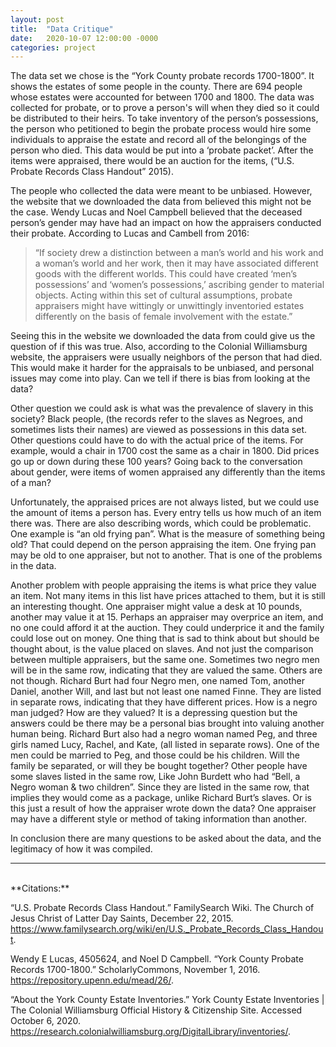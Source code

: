 ```yaml
---
layout: post
title:  "Data Critique"
date:   2020-10-07 12:00:00 -0000
categories: project
---
```


The data set we chose is the “York County probate records 1700-1800”. It shows the estates of some people in the county. There are 694 people whose estates were accounted for between 1700 and 1800. The data was collected for probate, or to prove a person's will when they died so it could be distributed to their heirs. To take inventory of the person’s possessions, the person who petitioned to begin the probate process would hire some individuals to appraise the estate and record all of the belongings of the person who died. This data would be put into a ‘probate packet’. After the items were appraised, there would be an auction for the items, (“U.S. Probate Records Class Handout” 2015).

The people who collected the data were meant to be unbiased. However, the website that we downloaded the data from believed this might not be the case. Wendy Lucas and Noel Campbell believed that the deceased person’s gender may have had an impact on how the appraisers conducted their probate. According to Lucas and Cambell from 2016:

> “If society drew a distinction between a man’s world and his work and a woman’s world and her work, then it may have associated different goods with the different worlds. This could have created ‘men’s possessions’ and ‘women’s possessions,’ ascribing gender to material objects. Acting within this set of cultural assumptions, probate appraisers might have wittingly or unwittingly inventoried estates differently on the basis of female involvement with the estate.”

Seeing this in the website we downloaded the data from could give us the question of if this was true. Also, according to the Colonial Williamsburg website, the appraisers were usually neighbors of the person that had died. This would make it harder for the appraisals to be unbiased, and personal issues may come into play. Can we tell if there is bias from looking at the data?

Other question we could ask is what was the prevalence of slavery in this society? Black people, (the records refer to the slaves as Negroes, and sometimes lists their names) are viewed as possessions in this data set. Other questions could have to do with the actual price of the items. For example, would a chair in 1700 cost the same as a chair in 1800. Did prices go up or down during these 100 years? Going back to the conversation about gender, were items of women appraised any differently than the items of a man?

Unfortunately, the appraised prices are not always listed, but we could use the amount of items a person has. Every entry tells us how much of an item there was. There are also describing words, which could be problematic. One example is “an old frying pan”. What is the measure of something being old? That could depend on the person appraising the item. One frying pan may be old to one appraiser, but not to another. That is one of the problems in the data.

Another problem with people appraising the items is what price they value an item. Not many items in this list have prices attached to them, but it is still an interesting thought. One appraiser might value a desk at 10 pounds, another may value it at 15. Perhaps an appraiser may overprice an item, and no one could afford it at the auction. They could underprice it and the family could lose out on money. One thing that is sad to think about but should be thought about, is the value placed on slaves. And not just the comparison between multiple appraisers, but the same one. Sometimes two negro men will be in the same row, indicating that they are valued the same. Others are not though. Richard Burt had four Negro men, one named Tom, another Daniel, another Will, and last but not least one named Finne. They are listed in separate rows, indicating that they have different prices. How is a negro man judged? How are they valued? It is a depressing question but the answers could be there may be a personal bias brought into valuing another human being. Richard Burt also had a negro woman named Peg, and three girls named Lucy, Rachel, and Kate, (all listed in separate rows). One of the men could be married to Peg, and those could be his children. Will the family be separated, or will they be bought together? Other people have some slaves listed in the same row, Like John Burdett who had “Bell, a Negro woman & two children”. Since they are listed in the same row, that implies they would come as a package, unlike Richard Burt’s slaves. Or is this just a result of how the appraiser wrote down the data? One appraiser may have a different style or method of taking information than another.

In conclusion there are many questions to be asked about the data, and the legitimacy of how it was compiled.<br>

-----
<br>
**Citations:**

 “U.S. Probate Records Class Handout.” FamilySearch Wiki. The Church of Jesus Christ of Latter Day Saints, December 22, 2015. https://www.familysearch.org/wiki/en/U.S._Probate_Records_Class_Handout.

Wendy E Lucas, 4505624, and Noel D Campbell. “York County Probate Records 1700-1800.” ScholarlyCommons, November 1, 2016. https://repository.upenn.edu/mead/26/.

“About the York County Estate Inventories.” York County Estate Inventories \| The Colonial Williamsburg Official History & Citizenship Site. Accessed October 6, 2020. https://research.colonialwilliamsburg.org/DigitalLibrary/inventories/.
